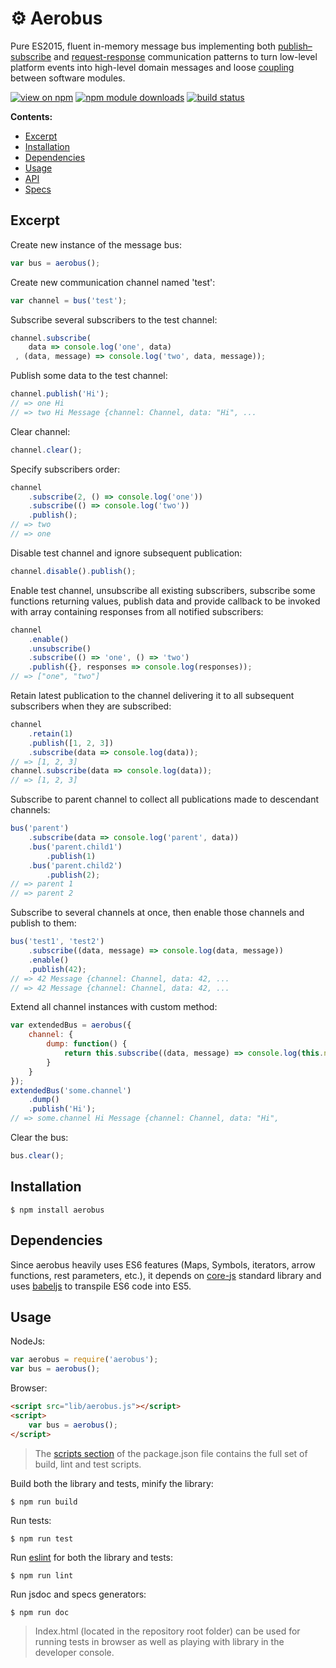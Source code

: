 # ⚙ Aerobus

Pure ES2015, fluent in-memory message bus implementing both [publish–subscribe](https://en.wikipedia.org/wiki/Publish%E2%80%93subscribe_pattern) and [request-response](https://en.wikipedia.org/wiki/Request%E2%80%93response) communication patterns to turn low-level platform events into high-level domain messages and loose [coupling](https://en.wikipedia.org/wiki/Coupling_(computer_programming)) between software modules.

[![view on npm](http://img.shields.io/npm/v/aerobus.svg)](https://www.npmjs.org/package/aerobus)
[![npm module downloads](http://img.shields.io/npm/dt/aerobus.svg)](https://www.npmjs.org/package/aerobus)
[![build status](https://api.travis-ci.org/vladen/aerobus.svg?branch=master)](https://travis-ci.org/vladen/aerobus)

__Contents:__
* [Excerpt](#excerpt)
* [Installation](#installation)
* [Dependencies](#dependencies)
* [Usage](#usage)
* [API](https://github.com/vladen/aerobus/tree/master/doc)
* [Specs](https://github.com/vladen/aerobus/blob/master/doc/spec.md)

## Excerpt

Create new instance of the message bus:
```js
var bus = aerobus();
```

Create new communication channel named 'test':
```js
var channel = bus('test');
```

Subscribe several subscribers to the test channel:
```js
channel.subscribe(
    data => console.log('one', data)
 , (data, message) => console.log('two', data, message));
```

Publish some data to the test channel:
```js
channel.publish('Hi');
// => one Hi
// => two Hi Message {channel: Channel, data: "Hi", ...
```

Clear channel:
```js
channel.clear();
```

Specify subscribers order:
```js
channel
    .subscribe(2, () => console.log('one'))
    .subscribe(() => console.log('two'))
    .publish();
// => two
// => one
```

Disable test channel and ignore subsequent publication:
```js
channel.disable().publish();
```

Enable test channel, unsubscribe all existing subscribers, subscribe some functions returning values, publish data and provide callback to be invoked with array containing responses from all notified subscribers:
```js
channel
    .enable()
    .unsubscribe()
    .subscribe(() => 'one', () => 'two')
    .publish({}, responses => console.log(responses));
// => ["one", "two"]
```

Retain latest publication to the channel delivering it to all subsequent subscribers when they are subscribed:
```js
channel
    .retain(1)
    .publish([1, 2, 3])
    .subscribe(data => console.log(data));
// => [1, 2, 3]
channel.subscribe(data => console.log(data));
// => [1, 2, 3]
```

Subscribe to parent channel to collect all publications made to descendant channels:
```js
bus('parent')
    .subscribe(data => console.log('parent', data))
    .bus('parent.child1')
        .publish(1)
    .bus('parent.child2')
        .publish(2);
// => parent 1
// => parent 2
```

Subscribe to several channels at once, then enable those channels and publish to them:
```js
bus('test1', 'test2')
    .subscribe((data, message) => console.log(data, message))
    .enable()
    .publish(42);
// => 42 Message {channel: Channel, data: 42, ...
// => 42 Message {channel: Channel, data: 42, ...
```

Extend all channel instances with custom method:
```js
var extendedBus = aerobus({
    channel: {
        dump: function() {
            return this.subscribe((data, message) => console.log(this.name, data, message));
        }
    }
});
extendedBus('some.channel')
    .dump()
    .publish('Hi');
// => some.channel Hi Message {channel: Channel, data: "Hi", 
```

Clear the bus:
```js
bus.clear();
```

## Installation

```
$ npm install aerobus
```

## Dependencies

Since aerobus heavily uses ES6 features (Maps, Symbols, iterators, arrow functions, rest parameters, etc.), it depends on [core-js](https://github.com/zloirock/core-js) standard library and uses [babeljs](babeljs.io) to transpile ES6 code into ES5.

## Usage

NodeJs:
```js
var aerobus = require('aerobus');
var bus = aerobus();
```

Browser:
```html
<script src="lib/aerobus.js"></script>
<script>
    var bus = aerobus();
</script>
```

> The [scripts section](https://github.com/vladen/aerobus/blob/master/package.json) of the package.json file contains the full set of build, lint and test scripts.

Build both the library and tests, minify the library:
```
$ npm run build
```

Run tests:
```
$ npm run test
```

Run [eslint](http://eslint.org/) for both the library and tests:
```
$ npm run lint
```

Run jsdoc and specs generators:
```
$ npm run doc
```

> Index.html (located in the repository root folder) can be used for running tests in browser as well as playing with library in the developer console.

